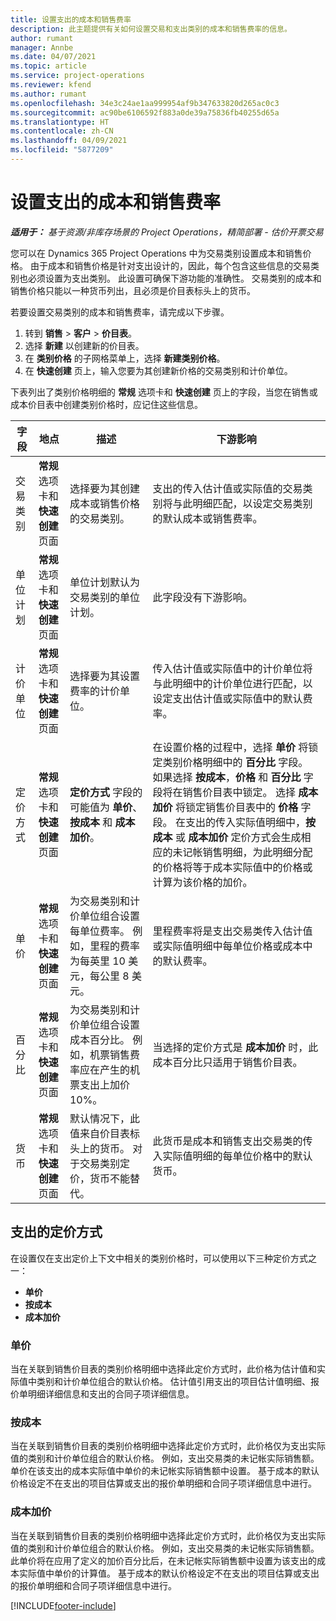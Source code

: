 ```yaml
---
title: 设置支出的成本和销售费率
description: 此主题提供有关如何设置交易和支出类别的成本和销售费率的信息。
author: rumant
manager: Annbe
ms.date: 04/07/2021
ms.topic: article
ms.service: project-operations
ms.reviewer: kfend
ms.author: rumant
ms.openlocfilehash: 34e3c24ae1aa999954af9b347633820d265ac0c3
ms.sourcegitcommit: ac90be6106592f883a0de39a75836fb40255d65a
ms.translationtype: HT
ms.contentlocale: zh-CN
ms.lasthandoff: 04/09/2021
ms.locfileid: "5877209"
---
```

# <a name="set-up-cost-and-sales-rates-for-expenses"></a>设置支出的成本和销售费率

_**适用于：** 基于资源/非库存场景的 Project Operations，精简部署 - 估价开票交易_

您可以在 Dynamics 365 Project Operations 中为交易类别设置成本和销售价格。 由于成本和销售价格是针对支出设计的，因此，每个包含这些信息的交易类别也必须设置为支出类别。 此设置可确保下游功能的准确性。 交易类别的成本和销售价格只能以一种货币列出，且必须是价目表标头上的货币。

若要设置交易类别的成本和销售费率，请完成以下步骤。 

1. 转到 **销售** > **客户** > **价目表**。
2. 选择 **新建** 以创建新的价目表。 
3. 在 **类别价格** 的子网格菜单上，选择 **新建类别价格**。 
4. 在 **快速创建** 页上，输入您要为其创建新价格的交易类别和计价单位。

下表列出了类别价格明细的 **常规** 选项卡和 **快速创建** 页上的字段，当您在销售或成本价目表中创建类别价格时，应记住这些信息。

| 字段 | 地点 | 描述 | 下游影响 |
| --- | --- | --- | --- |
| 交易类别 | **常规** 选项卡和 **快速创建** 页面 | 选择要为其创建成本或销售价格的交易类别。 | 支出的传入估计值或实际值的交易类别将与此明细匹配，以设定交易类别的默认成本或销售费率。 |
| 单位计划 | **常规** 选项卡和 **快速创建** 页面 | 单位计划默认为交易类别的单位计划。 | 此字段没有下游影响。 |
| 计价单位 | **常规** 选项卡和 **快速创建** 页面 | 选择要为其设置费率的计价单位。 | 传入估计值或实际值中的计价单位将与此明细中的计价单位进行匹配，以设定支出估计值或实际值中的默认费率。 |
| 定价方式 | **常规** 选项卡和 **快速创建** 页面 | **定价方式** 字段的可能值为 **单价**、**按成本** 和 **成本加价**。 | 在设置价格的过程中，选择 **单价** 将锁定类别价格明细中的 **百分比** 字段。 如果选择 **按成本**，**价格** 和 **百分比** 字段将在销售价目表中锁定。 选择 **成本加价** 将锁定销售价目表中的 **价格** 字段。 在支出的传入实际值明细中，**按成本** 或 **成本加价** 定价方式会生成相应的未记帐销售明细，为此明细分配的价格将等于成本实际值中的价格或计算为该价格的加价。 |
| 单价 | **常规** 选项卡和 **快速创建** 页面 | 为交易类别和计价单位组合设置每单位费率。 例如，里程的费率为每英里 10 美元，每公里 8 美元。 | 里程费率将是支出交易类传入估计值或实际值明细中每单位价格或成本中的默认费率。|
| 百分比 | **常规** 选项卡和 **快速创建** 页面 | 为交易类别和计价单位组合设置成本百分比。 例如，机票销售费率应在产生的机票支出上加价 10%。 | 当选择的定价方式是 **成本加价** 时，此成本百分比只适用于销售价目表。 |
| 货币 | **常规** 选项卡和 **快速创建** 页面 | 默认情况下，此值来自价目表标头上的货币。 对于交易类别定价，货币不能替代。 | 此货币是成本和销售支出交易类的传入实际值明细的每单位价格中的默认货币。 |

## <a name="pricing-methods-for-expenses"></a>支出的定价方式

在设置仅在支出定价上下文中相关的类别价格时，可以使用以下三种定价方式之一：

- **单价**
- **按成本**
- **成本加价**

### <a name="price-per-unit"></a>单价
当在关联到销售价目表的类别价格明细中选择此定价方式时，此价格为估计值和实际值中类别和计价单位组合的默认价格。 估计值引用支出的项目估计值明细、报价单明细详细信息和支出的合同子项详细信息。

### <a name="at-cost"></a>按成本
当在关联到销售价目表的类别价格明细中选择此定价方式时，此价格仅为支出实际值的类别和计价单位组合的默认价格。 例如，支出交易类的未记帐实际销售额。 单价在该支出的成本实际值中单价的未记帐实际销售额中设置。 基于成本的默认价格设定不在支出的项目估算或支出的报价单明细和合同子项详细信息中进行。

### <a name="markup-over-cost"></a>成本加价
当在关联到销售价目表的类别价格明细中选择此定价方式时，此价格仅为支出实际值的类别和计价单位组合的默认价格。 例如，支出交易类的未记帐实际销售额。 此单价将在应用了定义的加价百分比后，在未记帐实际销售额中设置为该支出的成本实际值中单价的计算值。 基于成本的默认价格设定不在支出的项目估算或支出的报价单明细和合同子项详细信息中进行。


[!INCLUDE[footer-include](../includes/footer-banner.md)]
